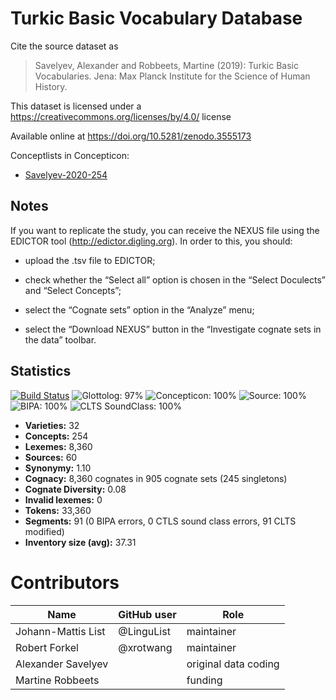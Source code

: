 # Turkic Basic Vocabulary Database

Cite the source dataset as

> Savelyev, Alexander and Robbeets, Martine (2019): Turkic Basic Vocabularies. Jena: Max Planck Institute for the Science of Human History.

This dataset is licensed under a https://creativecommons.org/licenses/by/4.0/ license

Available online at https://doi.org/10.5281/zenodo.3555173


Conceptlists in Concepticon:
- [Savelyev-2020-254](https://concepticon.clld.org/contributions/Savelyev-2020-254)
## Notes

If you want to replicate the study, you can receive the NEXUS file using the EDICTOR tool (http://edictor.digling.org). In order to this, you should:

-  upload the .tsv file to EDICTOR;

- check whether the “Select all” option is chosen in the “Select Doculects” and “Select Concepts”;

- select the “Cognate sets” option in the “Analyze” menu;

- select the “Download NEXUS” button in the “Investigate cognate sets in the data” toolbar.



## Statistics


[![Build Status](https://travis-ci.org/lexibank/savelyevturkic.svg?branch=master)](https://travis-ci.org/lexibank/savelyevturkic)
![Glottolog: 97%](https://img.shields.io/badge/Glottolog-97%25-green.svg "Glottolog: 97%")
![Concepticon: 100%](https://img.shields.io/badge/Concepticon-100%25-brightgreen.svg "Concepticon: 100%")
![Source: 100%](https://img.shields.io/badge/Source-100%25-brightgreen.svg "Source: 100%")
![BIPA: 100%](https://img.shields.io/badge/BIPA-100%25-brightgreen.svg "BIPA: 100%")
![CLTS SoundClass: 100%](https://img.shields.io/badge/CLTS%20SoundClass-100%25-brightgreen.svg "CLTS SoundClass: 100%")

- **Varieties:** 32
- **Concepts:** 254
- **Lexemes:** 8,360
- **Sources:** 60
- **Synonymy:** 1.10
- **Cognacy:** 8,360 cognates in 905 cognate sets (245 singletons)
- **Cognate Diversity:** 0.08
- **Invalid lexemes:** 0
- **Tokens:** 33,360
- **Segments:** 91 (0 BIPA errors, 0 CTLS sound class errors, 91 CLTS modified)
- **Inventory size (avg):** 37.31

# Contributors

Name | GitHub user | Role
--- | --- | ---
Johann-Mattis List | @LinguList | maintainer
Robert Forkel | @xrotwang | maintainer
Alexander Savelyev | | original data coding
Martine Robbeets | | funding


